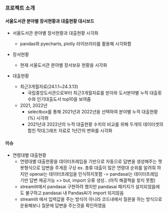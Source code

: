 ### 프로젝트 소개

#### 서울도서관 분야별 장서현황과 대출현황 대시보드

- 서울도서관 분야별 장서현황과 대출현황 시각화
    - pandas와 pyecharts, plotly 라이브러리를 활용해 시각화함

- 장서현황
    - 현재 서울도서관 분야별 장서보유 현황을 시각화

- 대출현황
    - 최근3개월자료(24.1.1~24.3.13)
        - 국립중앙도서관으로부터 최근3개월자료를 받아와 도서분야별 누적 대출횟수와 인기대출도서 top10을 보여줌
    - 2021, 2022년
        - selectbox를 통해 2021년과 2022년을 선택하여 분야별 누적 대출현황(%) 시각화
        - 2021년과 2022년의 누적 대출현황 수치의 비교를 위해 두개의 데이터셋의 합친 막대그래프 자료로 1년간의 변화를 시각화

#### 이슈
- 연령대별 대출현황
    - 연령대별 대출현황을 데이터프레임을 기반으로 자동으로 답변을 생성해주는 챗봇형식으로 답변을 주게끔 구상
    ex. 총류 대출이 많은 연령대 순위를 알려줘
    하지만 openai는 데이터프레임을 인식하지못함 -> pandasai는 데이터프레임 기반 답변 제공가능
    => but, import 오류 생성.. (아직 해결책을 찾지 못함)
    - streamlit에서 pandasai 구현하려 했지만 pandasai 패키지가 설치되었음에도 불구하고 pandasai 내 PandasAI가 import 되지않음
    - streamlit 에서 입력값을 주는 방식이 아니라 코드내에서 질문을 하는 방식으로 운용해보니 질문에 답변을 주는것을 확인하였음